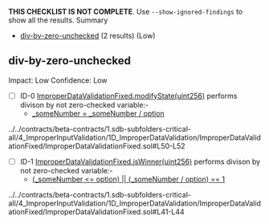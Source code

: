 **THIS CHECKLIST IS NOT COMPLETE**. Use `--show-ignored-findings` to show all the results.
Summary
 - [div-by-zero-unchecked](#div-by-zero-unchecked) (2 results) (Low)
## div-by-zero-unchecked
Impact: Low
Confidence: Low
 - [ ] ID-0
[ImproperDataValidationFixed.modifyState(uint256)](../../contracts/beta-contracts/1.sdb-subfolders-critical-all/4_ImproperInputValidation/1D_ImproperDataValidation/ImproperDataValidationFixed/ImproperDataValidationFixed.sol#L50-L52) performs divison by not zero-checked variable:- 
	- [_someNumber = _someNumber / option](../../contracts/beta-contracts/1.sdb-subfolders-critical-all/4_ImproperInputValidation/1D_ImproperDataValidation/ImproperDataValidationFixed/ImproperDataValidationFixed.sol#L51)

../../contracts/beta-contracts/1.sdb-subfolders-critical-all/4_ImproperInputValidation/1D_ImproperDataValidation/ImproperDataValidationFixed/ImproperDataValidationFixed.sol#L50-L52


 - [ ] ID-1
[ImproperDataValidationFixed.isWinner(uint256)](../../contracts/beta-contracts/1.sdb-subfolders-critical-all/4_ImproperInputValidation/1D_ImproperDataValidation/ImproperDataValidationFixed/ImproperDataValidationFixed.sol#L41-L44) performs divison by not zero-checked variable:- 
	- [(_someNumber <= option) || (_someNumber / option) == 1](../../contracts/beta-contracts/1.sdb-subfolders-critical-all/4_ImproperInputValidation/1D_ImproperDataValidation/ImproperDataValidationFixed/ImproperDataValidationFixed.sol#L43)

../../contracts/beta-contracts/1.sdb-subfolders-critical-all/4_ImproperInputValidation/1D_ImproperDataValidation/ImproperDataValidationFixed/ImproperDataValidationFixed.sol#L41-L44


